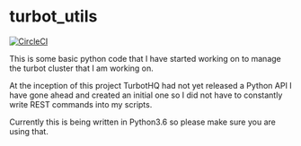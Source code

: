 # turbot_utils
[![CircleCI](https://circleci.com/gh/mosburn/turbot_utils/tree/master.svg?style=svg)](https://circleci.com/gh/mosburn/turbot_utils/tree/master)

This is some basic python code that I have started working on to manage the turbot cluster that I am working on.

At the inception of this project TurbotHQ had not yet released a Python API I have gone ahead and created an initial one so I did not have to constantly write REST commands into my scripts.

Currently this is being written in Python3.6 so please make sure you are using that.  
